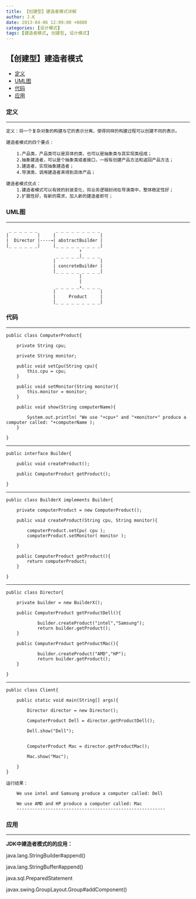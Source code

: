 ```yaml
---
title: 【创建型】建造者模式详解
author: J.K
date: 2013-04-06 12:09:00 +0800
categories: [设计模式]
tags: [建造者模式, 创建型, 设计模式]
---
```


## 【创建型】建造者模式

*   [定义](#define)
*   [UML图](#UML)
*   [代码](#code)
*   [应用](#app)


<h3 id="define">定义</h3>

***

    定义：将一个复杂对象的构建与它的表示分离，使得同样的构建过程可以创建不同的表示。

    建造者模式的四个要点：

        1.产品类，产品类可以是具体的类，也可以是抽象类与其实现类组成；
        2.抽象建造者，可以是个抽象类或者接口，一般有创建产品方法和返回产品方法；
        3.建造者，实现抽象建造者；
        4.导演类，调用建造者来得到具体产品；

    建造者模式优点：
        1.建造者模式可以有效的封装变化，将业务逻辑封闭在导演类中，整体稳定性好；
        2.扩展性好，有新的需求，加入新的建造者即可；


<h3 id="UML">UML图</h3>

***

     _ _ _ _ _ _       _ _ _ _ _ _ _ _ _
    |           |     |                 |
    |  Director |----→| abstractBuilder |
    |_ _ _ _ _ _|     |_ _ _ _ _ _ _ _ _|
                                ↑
                       _ _ _ _ _|_ _ _ _
                      |                 |
                      | concreteBuilder |
                      |_ _ _ _ _ _ _ _ _|
                                |
                                |
                       _ _ _ _ _↓_ _ _ _
                      |                 |
                      |     Product     |
                      |_ _ _ _ _ _ _ _ _|



<h3 id="code">代码</h3>

***


    public class ComputerProduct{

        private String cpu;

        private String monitor;

        public void setCpu(String cpu){
            this.cpu = cpu;
        }

        public void setMonitor(String monitor){
            this.monitor = monitor;
        }

        public void show(String computerName){

            System.out.println( "We use "+cpu+" and "+monitor+" produce a computer called: "+computerName );
        }

    }


****

    public interface Builder{

        public void createProduct();

        public ComputerProduct getProduct();

    }

****

    public class BuilderX implements Builder{

        private computerProduct = new ComputerProduct();

        public void createProduct(String cpu, String monitor){

            computerProduct.setCpu( cpu );
            computerProduct.setMonitor( monitor );

        }

        public ComputerProduct getProduct(){
            return computerProduct;
        }

    }


****

    public class Director{

        private builder = new BuilderX();

        public ComputerProduct getProductDell(){

                builder.createProduct("intel","Samsung");
                return builder.getProduct();
        }

        public ComputerProduct getProductMac(){

                builder.createProduct("AMD","HP");
                return builder.getProduct();
        }

    }


***

    public class Client{

        public static void main(String[] args){

            Director director = new Director();

            ComputerProduct Dell = director.getProductDell();

            Dell.show("Dell");


            ComputerProduct Mac = director.getProductMac();

            Mac.show("Mac");

        }
    }

    运行结果：

        We use intel and Samsung produce a computer called: Dell

        We use AMD and HP produce a computer called: Mac
        ---------------------------------------------------------



<h3 id="app">应用</h3>

***

**JDK中建造者模式的的应用：**

java.lang.StringBuilder#append()

java.lang.StringBuffer#append()

java.sql.PreparedStatement

javax.swing.GroupLayout.Group#addComponent()
